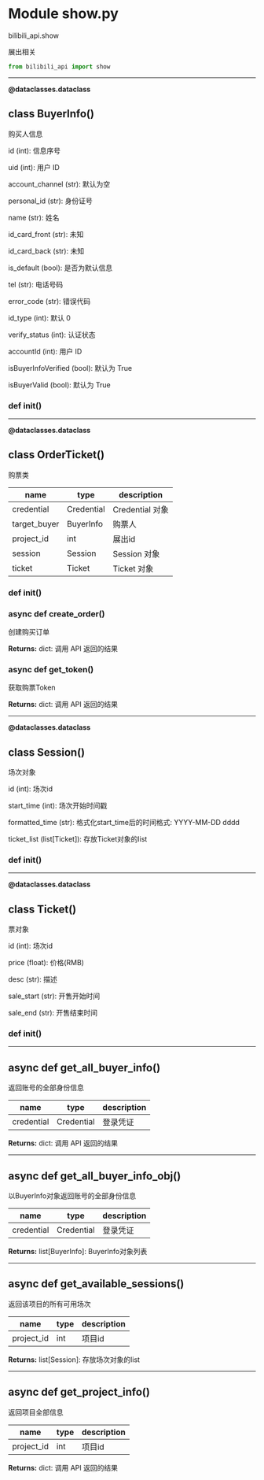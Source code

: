 # Module show.py


bilibili_api.show

展出相关


``` python
from bilibili_api import show
```

---

**@dataclasses.dataclass** 

## class BuyerInfo()

购买人信息

id (int): 信息序号

uid (int): 用户 ID

account_channel (str): 默认为空

personal_id (str): 身份证号

name (str): 姓名

id_card_front (str): 未知

id_card_back (str): 未知

is_default (bool): 是否为默认信息

tel (str): 电话号码

error_code (str): 错误代码

id_type (int): 默认 0

verify_status (int): 认证状态

accountId (int): 用户 ID

isBuyerInfoVerified (bool): 默认为 True

isBuyerValid (bool): 默认为 True




### def __init__()





---

**@dataclasses.dataclass** 

## class OrderTicket()

购票类


| name | type | description |
| - | - | - |
| credential | Credential | Credential 对象 |
| target_buyer | BuyerInfo | 购票人 |
| project_id | int | 展出id |
| session | Session | Session 对象 |
| ticket | Ticket | Ticket 对象 |


### def __init__()





### async def create_order()

创建购买订单



**Returns:** dict: 调用 API 返回的结果




### async def get_token()

获取购票Token



**Returns:** dict: 调用 API 返回的结果




---

**@dataclasses.dataclass** 

## class Session()

场次对象

id (int): 场次id

start_time (int): 场次开始时间戳

formatted_time (str): 格式化start_time后的时间格式: YYYY-MM-DD dddd

ticket_list (list[Ticket]): 存放Ticket对象的list




### def __init__()





---

**@dataclasses.dataclass** 

## class Ticket()

票对象

id (int): 场次id

price (float): 价格(RMB)

desc (str): 描述

sale_start (str): 开售开始时间

sale_end (str): 开售结束时间




### def __init__()





---

## async def get_all_buyer_info()

返回账号的全部身份信息


| name | type | description |
| - | - | - |
| credential | Credential | 登录凭证 |

**Returns:** dict: 调用 API 返回的结果




---

## async def get_all_buyer_info_obj()

以BuyerInfo对象返回账号的全部身份信息


| name | type | description |
| - | - | - |
| credential | Credential | 登录凭证 |

**Returns:** list[BuyerInfo]: BuyerInfo对象列表




---

## async def get_available_sessions()

返回该项目的所有可用场次


| name | type | description |
| - | - | - |
| project_id | int | 项目id |

**Returns:** list[Session]: 存放场次对象的list




---

## async def get_project_info()

返回项目全部信息


| name | type | description |
| - | - | - |
| project_id | int | 项目id |

**Returns:** dict: 调用 API 返回的结果




